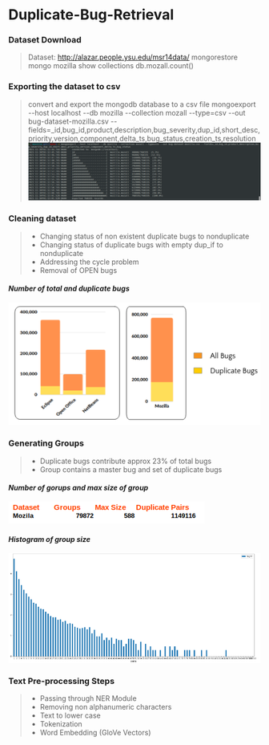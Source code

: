 # Duplicate-Bug-Retrieval

### Dataset Download
> Dataset: http://alazar.people.ysu.edu/msr14data/
> mongorestore
> mongo mozilla
> show collections
> db.mozall.count()

### Exporting the dataset to csv
> convert and export the mongodb database to a csv file
> mongoexport --host localhost --db mozilla --collection mozall --type=csv --out bug-dataset-mozilla.csv --fields=_id,bug_id,product,description,bug_severity,dup_id,short_desc,priority,version,component,delta_ts,bug_status,creation_ts,resolution
![Exporting to CSV](media/convert.png)

### Cleaning dataset
> - Changing status of non existent duplicate bugs to nonduplicate
> - Changing status of duplicate bugs with empty dup_if to nonduplicate
> - Addressing the cycle problem
> - Removal of OPEN bugs


#### *Number of total and duplicate bugs*
![Number of total and duplicate bugs](media/bugs.png)


### Generating Groups
> - Duplicate bugs contribute approx 23% of total bugs
> - Group contains a master bug and set of duplicate bugs

#### *Number of gorups and max size of group*
![Number of gorups and max size of group](media/groups.png)

#### *Histogram of group size*
![Histogram of group size](media/histogram.png)


### Text Pre-processing Steps
> - Passing through NER Module
> - Removing non alphanumeric characters
> - Text to lower case
> - Tokenization
> - Word Embedding (GloVe Vectors)


